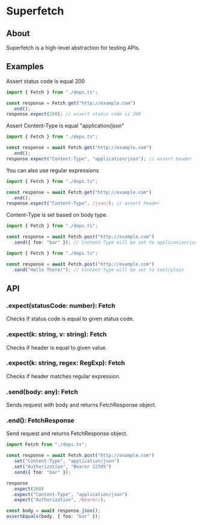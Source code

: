 # Superfetch

## About

Superfetch is a high-level abstraction for testing APIs.

## Examples

Assert status code is equal 200

```ts
import { Fetch } from "./deps.ts";

const response = Fetch.get("http://example.com")
  .end();
response.expect(200); // assert status code is 200
```

Assert Content-Type is equal "application/json"

```ts
import { Fetch } from "./deps.ts";

const response = await Fetch.get("http://example.com")
  .end();
response.expect("Content-Type", "application/json"); // assert header
```

You can also use regular expressions

```ts
import { Fetch } from "./deps.ts";

const response = await Fetch.get("http://example.com")
  .end();
response.expect("Content-Type", /json/); // assert header
```

Content-Type is set based on body type.

```ts
import { Fetch } from "./deps.ts";

const response = await Fetch.post("http://example.com")
  .send({ foo: "bar" }); // Content-Type will be set to application/json
```

```ts
import { Fetch } from "./deps.ts";

const response = await Fetch.post("http://example.com")
  .send("Hello There!"); // Content-Type will be set to text/plain
```

## API

### .expect(statusCode: number): Fetch

Checks if status code is equal to given status code.

### .expect(k: string, v: string): Fetch

Checks if header is equal to given value.

### .expect(k: string, regex: RegExp): Fetch

Checks if header matches regular expression.

### .send(body: any): Fetch

Sends request with body and returns FetchResponse object.

### .end(): FetchResponse

Send request and returns FetchResponse object.

```ts
import Fetch from "./deps.ts";

const response = await Fetch.post("http://example.com")
  .set("Content-Type", "application/json")
  .set("Authorization", "Bearer 12345")
  .send({ foo: "bar" });

response
  .expect(200)
  .expect("Content-Type", "application/json")
  .expect("Authorization", /Bearer/);

const body = await response.json();
assertEquals(body, { foo: "bar" });
```
